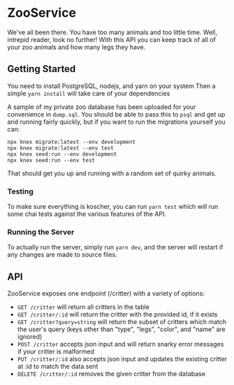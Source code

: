 # ZooService

We've all been there. You have too many animals and too little time.
Well, intrepid reader, look no further! With this API you can keep track of all of your zoo animals and how many legs they have.

## Getting Started

You need to install PostgreSQL, nodejs, and yarn on your system
Then a simple `yarn install` will take care of your dependencies

A sample of my private zoo database has been uploaded for your convenience in `dump.sql`. You should be able to pass this to `psql` and get up and running fairly quickly, but if you want to run the migrations yourself you can:

    npx knex migrate:latest --env development
    npx knex migrate:latest --env test
    npx knex seed:run --env development
    npx knex seed:run --env test
    
That should get you up and running with a random set of quirky animals.

### Testing

To make sure everything is koscher, you can run `yarn test` which will run some chai tests against the various features of the API.

### Running the Server

To actually run the server, simply run `yarn dev`, and the server will restart if any changes are made to source files.

## API

ZooService exposes one endpoint (/critter) with a variety of options:

* `GET /critter` will return all critters in the table
* `GET /critter/:id` will return the critter with the provided id, if it exists
* `GET /critter?query=string` will return the subset of critters which match the user's query (keys other than "type", "legs", "color", and "name" are ignored)
* `POST /critter` accepts json input and will return snarky error messages if your critter is malformed
* `PUT /critter/:id` also accepts json input and updates the existing critter at :id to match the data sent
* `DELETE /critter/:id` removes the given critter from the database
